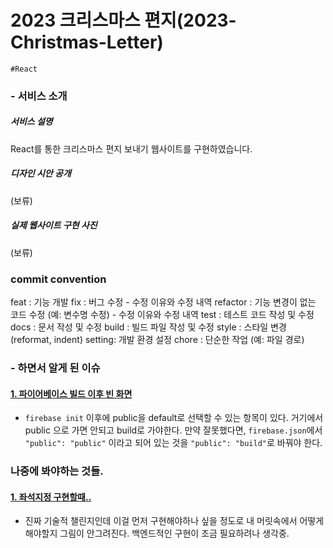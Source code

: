 # 2023 크리스마스 편지(2023-Christmas-Letter)

`#React`

### - 서비스 소개

##### 서비스 설명

React를 통한 크리스마스 편지 보내기 웹사이트를 구현하였습니다.

##### 디자인 시안 공개

(보류)

##### 실제 웹사이트 구현 사진

(보류)

### commit convention

feat : 기능 개발
fix : 버그 수정 - 수정 이유와 수정 내역
refactor : 기능 변경이 없는 코드 수정 (예: 변수명 수정) - 수정 이유와 수정 내역
test : 테스트 코드 작성 및 수정
docs : 문서 작성 및 수정
build : 빌드 파일 작성 및 수정
style : 스타일 변경(reformat, indent)
setting: 개발 환경 설정
chore : 단순한 작업 (예: 파일 경로)

### - 하면서 알게 된 이슈

#### [1. 파이어베이스 빌드 이후 빈 화면](https://velog.io/@jisang8255/REACTfirebase..%EB%B0%B0%ED%8F%AC%ED%96%88%EB%8A%94%EB%8D%B0...%EB%B9%88-%ED%99%94%EB%A9%B4)

-   `firebase init` 이후에 public을 default로 선택할 수 있는 항목이 있다. 거기에서 public 으로 가면 안되고 build로 가야한다. 만약 잘못했다면, `firebase.json`에서 `"public": "public"` 이라고 되어 있는 것을 `"public": "build"`로 바꿔야 한다.

### 나중에 봐야하는 것들.

#### [1. 좌석지정 구현할때..](https://chat.openai.com/share/f62abc30-d8e5-4031-9329-0699eb3017f6)

-   진짜 기술적 챌린지인데 이걸 먼저 구현해야하나 싶을 정도로 내 머릿속에서 어떻게 해야할지 그림이 안그려진다. 백엔드적인 구현이 조금 필요하려나 생각중.
